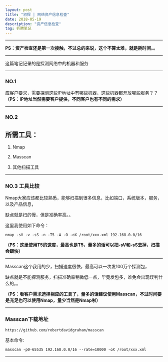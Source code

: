 ```yaml
---
layout: post
title: "初探 | 网络资产信息检查"
date: 2018-05-19
description: "资产信息检查"
tag: 折腾笔记
---
```

---

**PS：资产检查还是第一次接触，不过总的来说，这个不算太难，就是耗时间。。**

---
这篇笔记记录的是探测网络中的机器和服务

---

### NO.1

应客户要求，需要探测这些IP地址中有哪些机器，这些机器都开放哪些服务？？<br>
**（PS：IP地址当然需要客户提供，不同客户也有不同的需求）**

---

### NO.2

<h2>所需工具：</h2>

1.  Nmap<br/>

2.  Masscan<br/>

3.  其他扫描工具<br/>


---


### NO.3 工具比较

Nmap大家应该都比较熟悉，能够扫描到很多信息，比如端口，系统版本，服务，以及产品信息，</br>

缺点就是扫的慢，但是准确率高。。</br>

这里我使用如下命令：

```
nmap -sV -v -sS -n -T5 -A -O -oX /root/xxx.xml 192.168.0.0/16

```

**（PS：这里使用T5的速度，最高也是T5，量多的话可以把-sV和-sS去掉，扫描会跟快）**

---

Masscan这个我用的少，扫描速度很快，最高可以一次发100万个探测包，</br>

缺点就是不能探测服务，扫描准确率稍微低一点，毕竟发包多，难免会出现误判什么的。。


**（PS：看客户需求选择相应的工具了，量多的话建议使用Masscan，不过时间要是充足也可以使用Nmap，量少当然是Nmap啦）**

---
<h3>Masscan下载地址</h3>

```
https://github.com/robertdavidgraham/masscan
```

基本命令:

```
masscan -p0-65535 192.168.0.0/16 --rate=10000 -oX /root/xxx.xml
```

---
